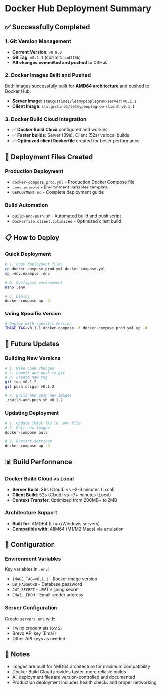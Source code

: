 # Docker Hub Deployment Summary

## ✅ Successfully Completed

### 1. Git Version Management
- **Current Version**: `v0.9.0`
- **Git Tag**: `v0.1.1` (commit: `bad316b`)
- **All changes committed and pushed** to GitHub

### 2. Docker Images Built and Pushed
Both images successfully built for **AMD64 architecture** and pushed to Docker Hub:

- **Server Image**: `staugustine1/letmypeoplegrow-server:v0.1.1`
- **Client Image**: `staugustine1/letmypeoplegrow-client:v0.1.1`

### 3. Docker Build Cloud Integration
- ✅ **Docker Build Cloud** configured and working
- ✅ **Faster builds**: Server (39s), Client (52s) vs local builds
- ✅ **Optimized client Dockerfile** created for better performance

## 🚀 Deployment Files Created

### Production Deployment
- `docker-compose.prod.yml` - Production Docker Compose file
- `.env.example` - Environment variables template
- `DEPLOYMENT.md` - Complete deployment guide

### Build Automation
- `build-and-push.sh` - Automated build and push script
- `Dockerfile.client.optimized` - Optimized client build

## 📋 How to Deploy

### Quick Deployment
```bash
# 1. Copy deployment files
cp docker-compose.prod.yml docker-compose.yml
cp .env.example .env

# 2. Configure environment
nano .env

# 3. Deploy
docker-compose up -d
```

### Using Specific Version
```bash
# Deploy with specific version
IMAGE_TAG=v0.1.1 docker-compose -f docker-compose.prod.yml up -d
```

## 🔄 Future Updates

### Building New Versions
```bash
# 1. Make code changes
# 2. Commit and push to git
# 3. Create new tag
git tag v0.1.2
git push origin v0.1.2

# 4. Build and push new images
./build-and-push.sh v0.1.2
```

### Updating Deployment
```bash
# 1. Update IMAGE_TAG in .env file
# 2. Pull new images
docker-compose pull

# 3. Restart services
docker-compose up -d
```

## 📊 Build Performance

### Docker Build Cloud vs Local
- **Server Build**: 39s (Cloud) vs ~2-3 minutes (Local)
- **Client Build**: 52s (Cloud) vs ~7+ minutes (Local)
- **Context Transfer**: Optimized from 200MB+ to 2MB

### Architecture Support
- **Built for**: AMD64 (Linux/Windows servers)
- **Compatible with**: ARM64 (M1/M2 Macs) via emulation

## 🔧 Configuration

### Environment Variables
Key variables in `.env`:
- `IMAGE_TAG=v0.1.1` - Docker image version
- `DB_PASSWORD` - Database password
- `JWT_SECRET` - JWT signing secret
- `EMAIL_FROM` - Email sender address

### Server Configuration
Create `server/.env` with:
- Twilio credentials (SMS)
- Brevo API key (Email)
- Other API keys as needed

## 📝 Notes

- Images are built for AMD64 architecture for maximum compatibility
- Docker Build Cloud provides faster, more reliable builds
- All deployment files are version-controlled and documented
- Production deployment includes health checks and proper networking 